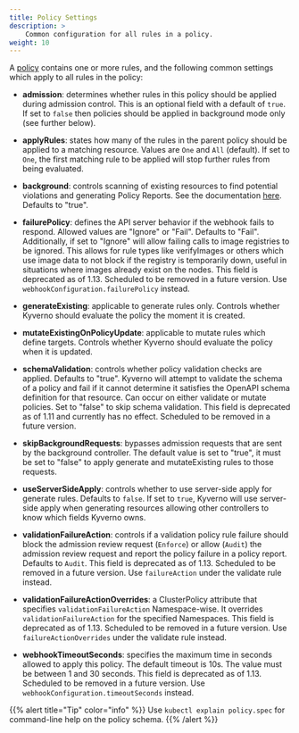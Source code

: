```yaml
---
title: Policy Settings
description: >
    Common configuration for all rules in a policy.
weight: 10
---
```


A [policy](../kyverno-policies) contains one or more rules, and the following common settings which apply to all rules in the policy:

* **admission**: determines whether rules in this policy should be applied during admission control. This is an optional field with a default of `true`. If set to `false` then policies should be applied in background mode only (see further below).

* **applyRules**: states how many of the rules in the parent policy should be applied to a matching resource. Values are `One` and `All` (default). If set to `One`, the first matching rule to be applied will stop further rules from being evaluated.

* **background**: controls scanning of existing resources to find potential violations and generating Policy Reports. See the documentation [here](../policy-reports/background.md). Defaults to "true".

* **failurePolicy**: defines the API server behavior if the webhook fails to respond. Allowed values are "Ignore" or "Fail". Defaults to "Fail". Additionally, if set to "Ignore" will allow failing calls to image registries to be ignored. This allows for rule types like verifyImages or others which use image data to not block if the registry is temporarily down, useful in situations where images already exist on the nodes. This field is deprecated as of 1.13. Scheduled to be removed in a future version. Use `webhookConfiguration.failurePolicy` instead.

* **generateExisting**: applicable to generate rules only. Controls whether Kyverno should evaluate the policy the moment it is created.

* **mutateExistingOnPolicyUpdate**: applicable to mutate rules which define targets. Controls whether Kyverno should evaluate the policy when it is updated.

* **schemaValidation**: controls whether policy validation checks are applied. Defaults to "true". Kyverno will attempt to validate the schema of a policy and fail if it cannot determine it satisfies the OpenAPI schema definition for that resource. Can occur on either validate or mutate policies. Set to "false" to skip schema validation. This field is deprecated as of 1.11 and currently has no effect. Scheduled to be removed in a future version.

* **skipBackgroundRequests**: bypasses admission requests that are sent by the background controller. The default value is set to "true", it must be set to "false" to apply generate and mutateExisting rules to those requests.

* **useServerSideApply**: controls whether to use server-side apply for generate rules. Defaults to `false`. If set to `true`, Kyverno will use server-side apply when generating resources allowing other controllers to know which fields Kyverno owns.

* **validationFailureAction**: controls if a validation policy rule failure should block the admission review request (`Enforce`) or allow (`Audit`) the admission review request and report the policy failure in a policy report. Defaults to `Audit`. This field is deprecated as of 1.13. Scheduled to be removed in a future version. Use `failureAction` under the validate rule instead.

* **validationFailureActionOverrides**: a ClusterPolicy attribute that specifies `validationFailureAction` Namespace-wise. It overrides `validationFailureAction` for the specified Namespaces. This field is deprecated as of 1.13. Scheduled to be removed in a future version. Use `failureActionOverrides` under the validate rule instead.

* **webhookTimeoutSeconds**: specifies the maximum time in seconds allowed to apply this policy. The default timeout is 10s. The value must be between 1 and 30 seconds. This field is deprecated as of 1.13. Scheduled to be removed in a future version. Use `webhookConfiguration.timeoutSeconds` instead.

{{% alert title="Tip" color="info" %}}
Use `kubectl explain policy.spec` for command-line help on the policy schema.
{{% /alert %}}
